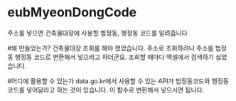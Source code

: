 # eubMyeonDongCode
주소를 넣으면 건축물대장에 사용할 법정동, 행정동 코드를 알려줍니다

#왜 만들었는가?
건축물대장 조회를 해야 했었습니다. 주소로 조회하려니 주소를 법정동 행정동 코드로 변환해서 넣으라고 하더군요. 조회할 때마다 엑셀에서 검색하기 싫었습니다.

#어디에 활용할 수 있는가
data.go.kr에서 사용할 수 있는 API가 법정동코드와 행정동 코드를 넣어달라고 하는 것이 있습니다. 이 함수로 변환해서 넣으시면 됩니다.


